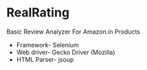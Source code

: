 # RealRating
Basic Review Analyzer For Amazon.in Products<br />
<ul>
  <li>Framework- Selenium</li>
  <li>Web driver- Gecko Driver (Mozilla)</li>
  <li>HTML Parser- jsoup</li>
</ul>

